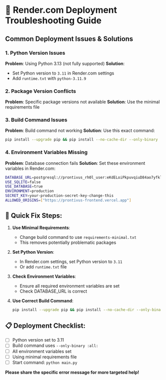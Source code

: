 # 🚨 Render.com Deployment Troubleshooting Guide

## Common Deployment Issues & Solutions

### 1. **Python Version Issues**
**Problem**: Using Python 3.13 (not fully supported)
**Solution**: 
- Set Python version to `3.11` in Render.com settings
- Add `runtime.txt` with `python-3.11.9`

### 2. **Package Version Conflicts**
**Problem**: Specific package versions not available
**Solution**: Use the minimal requirements file

### 3. **Build Command Issues**
**Problem**: Build command not working
**Solution**: Use this exact command:
```bash
pip install --upgrade pip && pip install --no-cache-dir --only-binary :all: -r requirements-minimal.txt
```

### 4. **Environment Variables Missing**
**Problem**: Database connection fails
**Solution**: Set these environment variables in Render.com:
```bash
DATABASE_URL=postgresql://prontivus_rh0l_user:eKdELoiPkpuvqiuD84ao7yfkltPy7oev@dpg-d39ab7fdiees7387nihg-a.oregon-postgres.render.com/prontivus_rh0l
USE_SQLITE=false
USE_DATABASE=true
ENVIRONMENT=production
SECRET_KEY=your-production-secret-key-change-this
ALLOWED_ORIGINS=["https://prontivus-frontend.vercel.app"]
```

## 🔧 **Quick Fix Steps:**

1. **Use Minimal Requirements**:
   - Change build command to use `requirements-minimal.txt`
   - This removes potentially problematic packages

2. **Set Python Version**:
   - In Render.com settings, set Python version to `3.11`
   - Or add `runtime.txt` file

3. **Check Environment Variables**:
   - Ensure all required environment variables are set
   - Check DATABASE_URL is correct

4. **Use Correct Build Command**:
   ```bash
   pip install --upgrade pip && pip install --no-cache-dir --only-binary :all: -r requirements-minimal.txt
   ```

## 📋 **Deployment Checklist:**

- [ ] Python version set to 3.11
- [ ] Build command uses `--only-binary :all:`
- [ ] All environment variables set
- [ ] Using minimal requirements file
- [ ] Start command: `python main.py`

**Please share the specific error message for more targeted help!**
